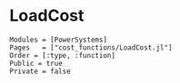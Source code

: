 # LoadCost

```@autodocs
Modules = [PowerSystems]
Pages   = ["cost_functions/LoadCost.jl"]
Order = [:type, :function]
Public = true
Private = false
```